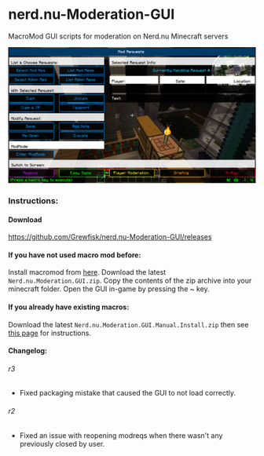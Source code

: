 # nerd.nu-Moderation-GUI
MacroMod GUI scripts for moderation on Nerd.nu Minecraft servers

![Demo](https://raw.githubusercontent.com/Grewfisk/nerd.nu-Moderation-GUI/master/images/demo.png)

### Instructions:
#### Download
https://github.com/Grewfisk/nerd.nu-Moderation-GUI/releases

#### If you have not used macro mod before:
Install macromod from [here](http://www.minecraftforum.net/forums/mapping-and-modding/minecraft-mods/1275039-macro-keybind-mod).
Download the latest `Nerd.nu.Moderation.GUI.zip`. Copy the contents of the zip archive into your minecraft folder. Open the GUI in-game by pressing the ~ key.

#### If you already have existing macros:
Download the latest `Nerd.nu.Moderation.GUI.Manual.Install.zip` then see [this page](https://github.com/Grewfisk/nerd.nu-Moderation-GUI/blob/master/Manual-Installation.md) for instructions.

#### Changelog:
###### r3
* Fixed packaging mistake that caused the GUI to not load correctly.

###### r2
* Fixed an issue with reopening modreqs when there wasn't any previously closed by user.
